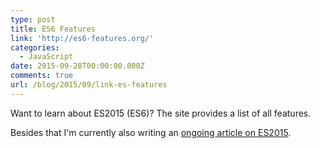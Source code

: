 ```yaml
---
type: post
title: ES6 Features
link: 'http://es6-features.org/'
categories:
  - JavaScript
date: 2015-09-28T00:00:00.000Z
comments: true
url: /blog/2015/09/link-es-features
---
```

Want to learn about ES2015 (ES6)? The site provides a list of all features. 

Besides that I'm currently also writing an [ongoing article on ES2015](http://juristr.com/blog/2015/08/jump-start-es2015/).
